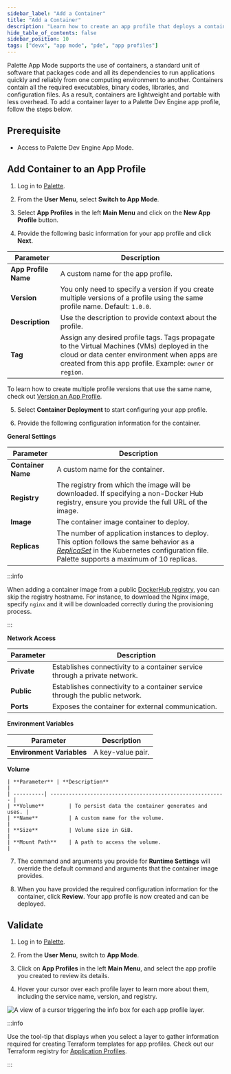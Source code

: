 ```yaml
---
sidebar_label: "Add a Container"
title: "Add a Container"
description: "Learn how to create an app profile that deploys a container in your Palette Virtual Clusters."
hide_table_of_contents: false
sidebar_position: 10
tags: ["devx", "app mode", "pde", "app profiles"]
---
```


Palette App Mode supports the use of containers, a standard unit of software that packages code and all its dependencies to run applications quickly and reliably from one computing environment to another. Containers contain all the required executables, binary codes, libraries, and configuration files. As a result, containers are lightweight and portable with less overhead. To add a container layer to a Palette Dev Engine app profile, follow the steps below. 


## Prerequisite

* Access to Palette Dev Engine App Mode.


## Add Container to an App Profile

1. Log in to [Palette](https://console.spectrocloud.com).

2. From the **User Menu**, select **Switch to App Mode**.

3. Select **App Profiles** in the left **Main Menu** and click on the **New App Profile** button. 

4. Provide the following basic information for your app profile and click **Next**.

  | **Parameter** | **Description** |
  |-----------------------------|--------------|
  |**App Profile Name** | A custom name for the app profile. |
  | **Version**| You only need to specify a version if you create multiple versions of a profile using the same profile name. Default: `1.0.0`. |
  |**Description**   | Use the description to provide context about the profile. | 
  |**Tag**               | Assign any desired profile tags. Tags propagate to the Virtual Machines (VMs) deployed in the cloud or data center environment when apps are created from this app profile. Example: `owner` or `region`.|

  To learn how to create multiple profile versions that use the same name, check out [Version an App Profile](../modify-app-profiles/version-app-profile.md).

5. Select **Container Deployment** to start configuring your app profile.

6. Provide the following configuration information for the container.

  **General Settings**

  | **Parameter**        | **Description**                                                                                            |
  | ---------------- | ------------------------------------------------------------------------------------------------------ |
  | **Container Name**  | A custom name for the container.                                                            |
  | **Registry**       | The registry from which the image will be downloaded. If specifying a non-Docker Hub registry, ensure you provide the full URL of the image. |
  | **Image**           | The container image container to deploy.                                                                 |
  | **Replicas** | The number of application instances to deploy. This option follows the same behavior as a [*ReplicaSet*](https://kubernetes.io/docs/concepts/workloads/controllers/replicaset/) in the Kubernetes configuration file. Palette supports a maximum of 10 replicas. |

  :::info
    
  When adding a container image from a public [DockerHub registry](https://hub.docker.com/), you can skip the registry hostname. For instance, to download the Nginx image, specify `nginx` and it will be downloaded correctly during the provisioning process.

  :::

  **Network Access**
  
  | **Parameter**      | **Description**                                                                                                   |
  | -------------- | ------------------------------------------------------------------------------------------------------------- |
  | **Private**        | Establishes connectivity to a container service through a private network.                                    |
  | **Public**         | Establishes connectivity to a container service through the public network.                                   |
  | **Ports**   | Exposes the container for external communication.                                                            |

  **Environment Variables**

  | **Parameter** | **Description** |
  | ----------------------- | --------------- |
  | **Environment Variables**  | A key-value pair. |

  **Volume**

    | **Parameter** | **Description**                                               |
    | ----------| --------------------------------------------------------- |
    | **Volume**        | To persist data the container generates and uses. |
    | **Name**          | A custom name for the volume.                     |
    | **Size**          | Volume size in GiB.                               |
    | **Mount Path**    | A path to access the volume.                      |


7. The command and arguments you provide for **Runtime Settings** will override the default command and arguments that the container image provides.

8. When you have provided the required configuration information for the container, click **Review**. Your app profile is now created and can be deployed.

## Validate

1. Log in to [Palette](https://console.spectrocloud.com).

2. From the **User Menu**, switch to **App Mode**.

3. Click on **App Profiles** in the left **Main Menu**, and select the app profile you created to review its details.

4. Hover your cursor over each profile layer to learn more about them, including the service name, version, and registry.

 ![A view of a cursor triggering the info box for each app profile layer.](/profiles_app-profiles_create-app-profiles_container-infobox.png)
 
 :::info
 
 Use the tool-tip that displays when you select a layer to gather information required for creating Terraform templates for app profiles. Check out our Terraform registry for [Application Profiles](https://registry.terraform.io/providers/spectrocloud/spectrocloud/latest/docs/resources/application_profile).
 
 :::


